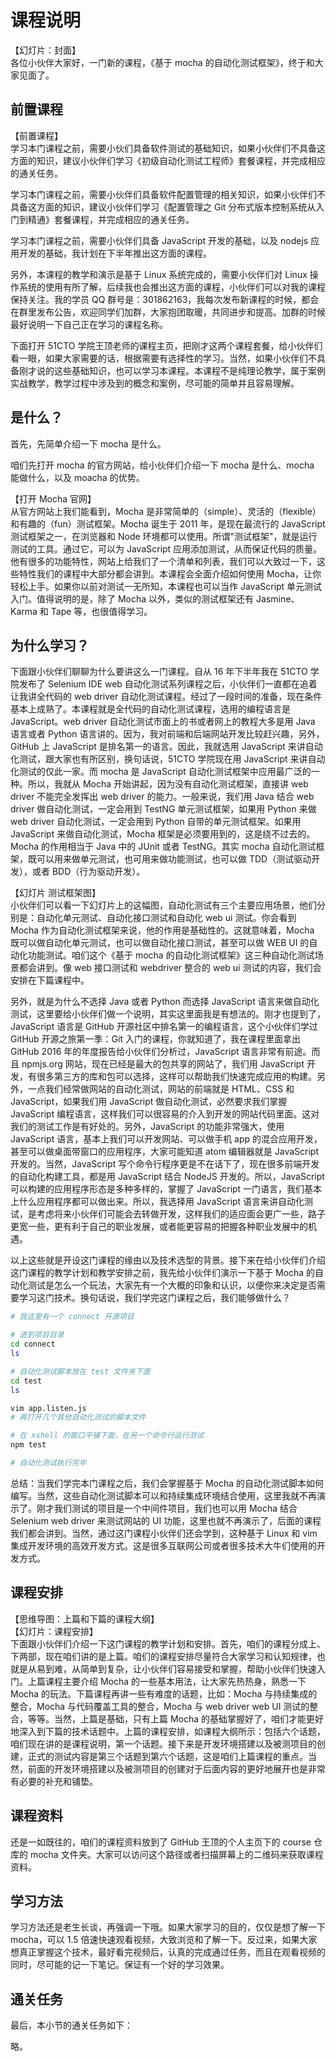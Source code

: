 # 课程说明

【幻灯片：封面】  
各位小伙伴大家好，一门新的课程，《基于 mocha 的自动化测试框架》，终于和大家见面了。

## 前置课程

【前置课程】  
学习本门课程之前，需要小伙们具备软件测试的基础知识，如果小伙伴们不具备这方面的知识，建议小伙伴们学习《初级自动化测试工程师》套餐课程，并完成相应的通关任务。

学习本门课程之前，需要小伙伴们具备软件配置管理的相关知识，如果小伙伴们不具备这方面的知识，建议小伙伴们学习《配置管理之 Git 分布式版本控制系统从入门到精通》套餐课程，并完成相应的通关任务。

学习本门课程之前，需要小伙伴们具备 JavaScript 开发的基础，以及 nodejs 应用开发的基础，我计划在下半年推出这方面的课程。

另外，本课程的教学和演示是基于 Linux 系统完成的，需要小伙伴们对 Linux 操作系统的使用有所了解，后续我也会推出这方面的课程，小伙伴们可以对我的课程保持关注。我的学员 QQ 群号是：301862163，我每次发布新课程的时候，都会在群里发布公告，欢迎同学们加群，大家抱团取暖，共同进步和提高。加群的时候最好说明一下自己正在学习的课程名称。

下面打开 51CTO 学院王顶老师的课程主页，把刚才这两个课程套餐，给小伙伴们看一眼，如果大家需要的话，根据需要有选择性的学习。当然，如果小伙伴们不具备刚才说的这些基础知识，也可以学习本课程。本课程不是纯理论教学，属于案例实战教学，教学过程中涉及到的概念和案例，尽可能的简单并且容易理解。

## 是什么？

首先，先简单介绍一下 mocha 是什么。

咱们先打开 mocha 的官方网站，给小伙伴们介绍一下 mocha 是什么、mocha 能做什么，以及 moacha 的优势。

【打开 Mocha 官网】  
从官方网站上我们能看到，Mocha 是非常简单的（simple）、灵活的（flexible）和有趣的（fun）测试框架。Mocha 诞生于 2011 年，是现在最流行的 JavaScript 测试框架之一，在浏览器和 Node 环境都可以使用。所谓"测试框架"，就是运行测试的工具。通过它，可以为 JavaScript 应用添加测试，从而保证代码的质量。他有很多的功能特性，网站上给我们了一个清单和列表，我们可以大致过一下，这些特性我们的课程中大部分都会讲到。本课程会全面介绍如何使用 Mocha，让你轻松上手。如果你以前对测试一无所知，本课程也可以当作 JavaScript 单元测试入门。值得说明的是，除了 Mocha 以外，类似的测试框架还有 Jasmine、Karma 和 Tape 等，也很值得学习。

## 为什么学习？

下面跟小伙伴们聊聊为什么要讲这么一门课程。自从 16 年下半年我在 51CTO 学院发布了 Selenium IDE web 自动化测试系列课程之后，小伙伴们一直都在追着让我讲全代码的 web driver 自动化测试课程。经过了一段时间的准备，现在条件基本上成熟了。本课程就是全代码的自动化测试课程，选用的编程语言是 JavaScript。web driver 自动化测试市面上的书或者网上的教程大多是用 Java 语言或者 Python 语言讲的。因为，我对前端和后端网站开发比较赶兴趣，另外，GitHub 上 JavaScript 是排名第一的语言。因此，我就选用 JavaScript 来讲自动化测试，跟大家也有所区别，换句话说，51CTO 学院现在用 JavaScript 来讲自动化测试的仅此一家。而 mocha 是 JavaScript 自动化测试框架中应用最广泛的一种。所以，我就从 Mocha 开始讲起，因为没有自动化测试框架，直接讲 web driver 不能完全发挥出 web driver 的能力。一般来说，我们用 Java 结合 web driver 做自动化测试，一定会用到 TestNG 单元测试框架，如果用 Python 来做 web driver 自动化测试，一定会用到 Python 自带的单元测试框架。如果用 JavaScript 来做自动化测试，Mocha 框架是必须要用到的，这是绕不过去的。Mocha 的作用相当于 Java 中的 JUnit 或者 TestNG。其实 mocha 自动化测试框架，既可以用来做单元测试，也可用来做功能测试，也可以做 TDD（测试驱动开发），或者 BDD（行为驱动开发）。

【幻灯片 测试框架图】  
小伙伴们可以看一下幻灯片上的这幅图，自动化测试有三个主要应用场景，他们分别是：自动化单元测试、自动化接口测试和自动化 web ui 测试。你会看到 Mocha 作为自动化测试框架来说，他的作用是基础性的。这就意味着，Mocha 既可以做自动化单元测试，也可以做自动化接口测试，甚至可以做 WEB UI 的自动化功能测试。咱们这个《基于 mocha 的自动化测试框架》这三种自动化测试场景都会讲到。像 web 接口测试和 webdriver 整合的 web ui 测试的内容，我们会安排在下篇课程中。

另外，就是为什么不选择 Java 或者 Python 而选择 JavaScript 语言来做自动化测试，这里要给小伙伴们做一个说明，其实这里面我是有想法的。刚才也提到了，JavaScript 语言是 GitHub 开源社区中排名第一的编程语言，这个小伙伴们学过 GitHub 开源之旅第一季：Git 入门的课程，你就知道了，我在课程里面拿出 GitHub 2016 年的年度报告给小伙伴们分析过，JavaScript 语言非常有前途。而且 npmjs.org 网站，现在已经是最大的包共享的网站了，我们用 JavaScript 开发，有很多第三方的库和包可以选择，这样可以帮助我们快速完成应用的构建。另外，一点我们经常做网站的自动化测试，网站的前端就是 HTML、CSS 和 JavaScript，如果我们用 JavaScript 做自动化测试，必然要求我们掌握 JavaScript 编程语言，这样我们可以很容易的介入到开发的网站代码里面。这对我们的测试工作是有好处的。另外，JavaScript 的功能非常强大，使用 JavaScript 语言，基本上我们可以开发网站、可以做手机 app 的混合应用开发，甚至可以做桌面带窗口的应用程序，大家可能知道 atom 编辑器就是 JavaScript 开发的。当然，JavaScript 写个命令行程序更是不在话下了，现在很多前端开发的自动化构建工具，都是用 JavaScript 结合 NodeJS 开发的。所以，JavaScript 可以构建的应用程序形态是多种多样的，掌握了 JavaScript 一门语言，我们基本上什么应用程序都可以做出来。所以，我选择用 JavaScript 语言来讲自动化测试，是考虑将来小伙伴们可能会去转做开发，这样我们的适应面会更广一些，路子更宽一些，更有利于自己的职业发展，或者能更容易的把握各种职业发展中的机遇。

以上这些就是开设这门课程的缘由以及技术选型的背景。接下来在给小伙伴们介绍这门课程的教学计划和教学安排之前，我先给小伙伴们演示一下基于 Mocha 的自动化测试是怎么一个玩法，大家先有一个大概的印象和认识，以便你来决定是否需要学习这门技术。换句话说，我们学完这门课程之后，我们能够做什么？

```bash
# 我这里有一个 connect 开源项目

# 进到项目目录
cd connect
ls

# 自动化测试脚本放在 test 文件夹下面
cd test
ls

vim app.listen.js
# 再打开几个其他自动化测试的脚本文件

# 在 xshell 的窗口平铺下面，在另一个命令行运行测试
npm test

# 自动化测试执行完毕
```

总结：当我们学完本门课程之后，我们会掌握基于 Mocha 的自动化测试脚本如何编写。当然，这些自动化测试脚本可以和持续集成环境结合使用，这里我就不再演示了。刚才我们测试的项目是一个中间件项目，我们也可以用 Mocha 结合 Selenium web driver 来测试网站的 UI 功能，这里也就不再演示了，后面的课程我们都会讲到。当然，通过这门课程小伙伴们还会学到，这种基于 Linux 和 vim 集成开发环境的高效开发方式。这是很多互联网公司或者很多技术大牛们使用的开发方式。

## 课程安排

【思维导图：上篇和下篇的课程大纲】  
【幻灯片：课程安排】   
下面跟小伙伴们介绍一下这门课程的教学计划和安排。首先，咱们的课程分成上、下两部，现在咱们讲的是上篇。咱们的课程安排尽量符合大家学习和认知规律，也就是从易到难，从简单到复杂，让小伙伴们容易接受和掌握，帮助小伙伴们快速入门。上篇课程主要介绍 Mocha 的一些基本用法，让大家先热热身，熟悉一下 Mocha 的玩法。下篇课程再讲一些有难度的话题，比如：Mocha 与持续集成的整合，Mocha 与代码覆盖工具的整合，Mocha 与 web driver web UI 测试的整合，等等。当然，上篇是基础，只有上篇 Mocha 的基础掌握好了，咱们才能更好地深入到下篇的技术话题中。上篇的课程安排，如课程大纲所示：包括六个话题，咱们现在讲的是课程说明，第一个话题。接下来是开发环境搭建以及被测项目的创建，正式的测试内容是第三个话题到第六个话题，这是咱们上篇课程的重点。当然，前面的开发环境搭建以及被测项目的创建对于后面内容的更好地展开也是非常有必要的补充和铺垫。

## 课程资料

还是一如既往的，咱们的课程资料放到了 GitHub 王顶的个人主页下的 course 仓库的 mocha 文件夹。大家可以访问这个路径或者扫描屏幕上的二维码来获取课程资料。

## 学习方法

学习方法还是老生长谈，再强调一下哦。如果大家学习的目的，仅仅是想了解一下 mocha，可以 1.5 倍速快速观看视频，大致浏览和了解一下。反过来，如果大家想真正掌握这个技术，最好看完视频后，认真的完成通过任务，而且在观看视频的同时，尽可能的记一下笔记。保证有一个好的学习效果。

## 通关任务

最后，本小节的通关任务如下：

略。

